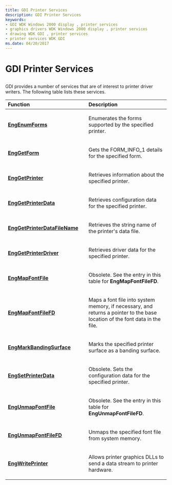 ```yaml
---
title: GDI Printer Services
description: GDI Printer Services
keywords:
- GDI WDK Windows 2000 display , printer services
- graphics drivers WDK Windows 2000 display , printer services
- drawing WDK GDI , printer services
- printer services WDK GDI
ms.date: 04/20/2017
---
```


# GDI Printer Services


## <span id="ddk_gdi_printer_services_gg"></span><span id="DDK_GDI_PRINTER_SERVICES_GG"></span>


GDI provides a number of services that are of interest to printer driver writers. The following table lists these services.

<table>
<colgroup>
<col width="50%" />
<col width="50%" />
</colgroup>
<thead>
<tr class="header">
<th align="left">Function</th>
<th align="left">Description</th>
</tr>
</thead>
<tbody>
<tr class="odd">
<td align="left"><p><a href="/windows/win32/api/winddi/nf-winddi-engenumforms" data-raw-source="[&lt;strong&gt;EngEnumForms&lt;/strong&gt;](/windows/win32/api/winddi/nf-winddi-engenumforms)"><strong>EngEnumForms</strong></a></p></td>
<td align="left"><p>Enumerates the forms supported by the specified printer.</p></td>
</tr>
<tr class="even">
<td align="left"><p><a href="/windows/win32/api/winddi/nf-winddi-enggetform" data-raw-source="[&lt;strong&gt;EngGetForm&lt;/strong&gt;](/windows/win32/api/winddi/nf-winddi-enggetform)"><strong>EngGetForm</strong></a></p></td>
<td align="left"><p>Gets the FORM_INFO_1 details for the specified form.</p></td>
</tr>
<tr class="odd">
<td align="left"><p><a href="/windows/win32/api/winddi/nf-winddi-enggetprinter" data-raw-source="[&lt;strong&gt;EngGetPrinter&lt;/strong&gt;](/windows/win32/api/winddi/nf-winddi-enggetprinter)"><strong>EngGetPrinter</strong></a></p></td>
<td align="left"><p>Retrieves information about the specified printer.</p></td>
</tr>
<tr class="even">
<td align="left"><p><a href="/windows/win32/api/winddi/nf-winddi-enggetprinterdata" data-raw-source="[&lt;strong&gt;EngGetPrinterData&lt;/strong&gt;](/windows/win32/api/winddi/nf-winddi-enggetprinterdata)"><strong>EngGetPrinterData</strong></a></p></td>
<td align="left"><p>Retrieves configuration data for the specified printer.</p></td>
</tr>
<tr class="odd">
<td align="left"><p><a href="/windows/win32/api/winddi/nf-winddi-enggetprinterdatafilename" data-raw-source="[&lt;strong&gt;EngGetPrinterDataFileName&lt;/strong&gt;](/windows/win32/api/winddi/nf-winddi-enggetprinterdatafilename)"><strong>EngGetPrinterDataFileName</strong></a></p></td>
<td align="left"><p>Retrieves the string name of the printer's data file.</p></td>
</tr>
<tr class="even">
<td align="left"><p><a href="/windows/win32/api/winddi/nf-winddi-enggetprinterdriver" data-raw-source="[&lt;strong&gt;EngGetPrinterDriver&lt;/strong&gt;](/windows/win32/api/winddi/nf-winddi-enggetprinterdriver)"><strong>EngGetPrinterDriver</strong></a></p></td>
<td align="left"><p>Retrieves driver data for the specified printer.</p></td>
</tr>
<tr class="odd">
<td align="left"><p><a href="/windows/win32/api/winddi/nf-winddi-engmapfontfile" data-raw-source="[&lt;strong&gt;EngMapFontFile&lt;/strong&gt;](/windows/win32/api/winddi/nf-winddi-engmapfontfile)"><strong>EngMapFontFile</strong></a></p></td>
<td align="left"><p>Obsolete. See the entry in this table for <strong>EngMapFontFileFD</strong>.</p></td>
</tr>
<tr class="even">
<td align="left"><p><a href="/windows/win32/api/winddi/nf-winddi-engmapfontfilefd" data-raw-source="[&lt;strong&gt;EngMapFontFileFD&lt;/strong&gt;](/windows/win32/api/winddi/nf-winddi-engmapfontfilefd)"><strong>EngMapFontFileFD</strong></a></p></td>
<td align="left"><p>Maps a font file into system memory, if necessary, and returns a pointer to the base location of the font data in the file.</p></td>
</tr>
<tr class="odd">
<td align="left"><p><a href="/windows/win32/api/winddi/nf-winddi-engmarkbandingsurface" data-raw-source="[&lt;strong&gt;EngMarkBandingSurface&lt;/strong&gt;](/windows/win32/api/winddi/nf-winddi-engmarkbandingsurface)"><strong>EngMarkBandingSurface</strong></a></p></td>
<td align="left"><p>Marks the specified printer surface as a banding surface.</p></td>
</tr>
<tr class="even">
<td align="left"><p><a href="/windows/win32/api/winddi/nf-winddi-engsetprinterdata" data-raw-source="[&lt;strong&gt;EngSetPrinterData&lt;/strong&gt;](/windows/win32/api/winddi/nf-winddi-engsetprinterdata)"><strong>EngSetPrinterData</strong></a></p></td>
<td align="left"><p>Obsolete. Sets the configuration data for the specified printer.</p></td>
</tr>
<tr class="odd">
<td align="left"><p><a href="/windows/win32/api/winddi/nf-winddi-engunmapfontfile" data-raw-source="[&lt;strong&gt;EngUnmapFontFile&lt;/strong&gt;](/windows/win32/api/winddi/nf-winddi-engunmapfontfile)"><strong>EngUnmapFontFile</strong></a></p></td>
<td align="left"><p>Obsolete. See the entry in this table for <strong>EngUnmapFontFileFD</strong>.</p></td>
</tr>
<tr class="even">
<td align="left"><p><a href="/windows/win32/api/winddi/nf-winddi-engunmapfontfilefd" data-raw-source="[&lt;strong&gt;EngUnmapFontFileFD&lt;/strong&gt;](/windows/win32/api/winddi/nf-winddi-engunmapfontfilefd)"><strong>EngUnmapFontFileFD</strong></a></p></td>
<td align="left"><p>Unmaps the specified font file from system memory.</p></td>
</tr>
<tr class="odd">
<td align="left"><p><a href="/windows/win32/api/winddi/nf-winddi-engwriteprinter" data-raw-source="[&lt;strong&gt;EngWritePrinter&lt;/strong&gt;](/windows/win32/api/winddi/nf-winddi-engwriteprinter)"><strong>EngWritePrinter</strong></a></p></td>
<td align="left"><p>Allows printer graphics DLLs to send a data stream to printer hardware.</p></td>
</tr>
</tbody>
</table>

 

